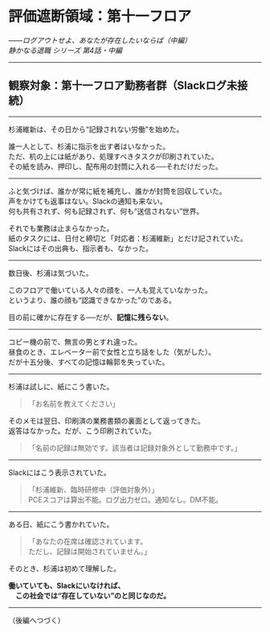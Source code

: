# 評価遮断領域：第十一フロア  
_――ログアウトせよ、あなたが存在したいならば（中編）_  
*静かなる退職 シリーズ 第4話・中編*

---

## 観察対象：第十一フロア勤務者群（Slackログ未接続）

---

杉浦維新は、その日から“記録されない労働”を始めた。

誰一人として、杉浦に指示を出す者はいなかった。  
ただ、机の上には紙があり、処理すべきタスクが印刷されていた。  
その紙を読み、押印し、配布用の封筒に入れる──それだけだった。

---

ふと気づけば、誰かが常に紙を補充し、誰かが封筒を回収していた。  
声をかけても返事はない。Slackの通知も来ない。  
何も共有されず、何も記録されず、何も“送信されない”世界。

それでも業務は止まらなかった。  
紙のタスクには、日付と締切と「対応者：杉浦維新」とだけ記されていた。  
Slackにはその出典も、指示者も、なかった。

---

数日後、杉浦は気づいた。

このフロアで働いている人々の顔を、一人も覚えていなかった。  
というより、誰の顔も“認識できなかった”のである。

目の前に確かに存在する──だが、**記憶に残らない**。  

---

コピー機の前で、無言の男とすれ違った。  
昼食のとき、エレベーター前で女性と立ち話をした（気がした）。  
だが十五分後、すべての記憶は輪郭を失っていた。

---

杉浦は試しに、紙にこう書いた。

> 「お名前を教えてください」

そのメモは翌日、印刷済の業務書類の裏面として返ってきた。  
返答はなかった。だが、こう印刷されていた。

> 「名前の記録は無効です。該当者は記録対象外として勤務中です。」

---

Slackにはこう表示されていた。

> 「杉浦維新、臨時研修中（評価対象外）」  
PCEスコアは算出不能。ログ出力ゼロ。通知なし。DM不能。

---

ある日、紙にこう書かれていた。

> 「あなたの在席は確認されています。  
>  ただし、記録は開始されていません。」

そのとき、杉浦は初めて理解した。

**働いていても、Slackにいなければ、  
　この社会では“存在していない”のと同じなのだ。**

---

（後編へつづく）
